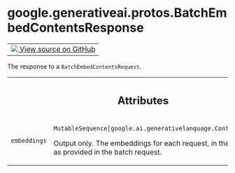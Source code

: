 
# google.generativeai.protos.BatchEmbedContentsResponse

<!-- Insert buttons and diff -->

<table class="tfo-notebook-buttons tfo-api nocontent">
<td>
  <a target="_blank" href="https://github.com/googleapis/google-cloud-python/tree/main/packages/google-ai-generativelanguage/google/ai/generativelanguage_v1beta/types/generative_service.py#L1525-L1539">
    <img src="https://www.tensorflow.org/images/GitHub-Mark-32px.png" />
    View source on GitHub
  </a>
</td>
</table>



The response to a ``BatchEmbedContentsRequest``.

<!-- Placeholder for "Used in" -->




<!-- Tabular view -->
 <table class="responsive fixed orange">
<colgroup><col width="214px"><col></colgroup>
<tr><th colspan="2"><h2 class="add-link">Attributes</h2></th></tr>

<tr>
<td>

`embeddings`<a id="embeddings"></a>

</td>
<td>

`MutableSequence[google.ai.generativelanguage.ContentEmbedding]`

Output only. The embeddings for each request,
in the same order as provided in the batch
request.

</td>
</tr>
</table>



